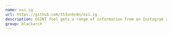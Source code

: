 ```yaml
---
name: osi.ig
url: https://github.com/th3unkn0n/osi.ig
description: OSINT Tool gets a range of information from an Instagram account. URL : https://github.com/th3unkn0n/osi.ig Groups : blackarch blackarch-social blackarch-recon
group: blackarch
---
```

